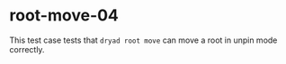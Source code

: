 
# root-move-04

This test case tests that `dryad root move` can move a root in unpin mode correctly.